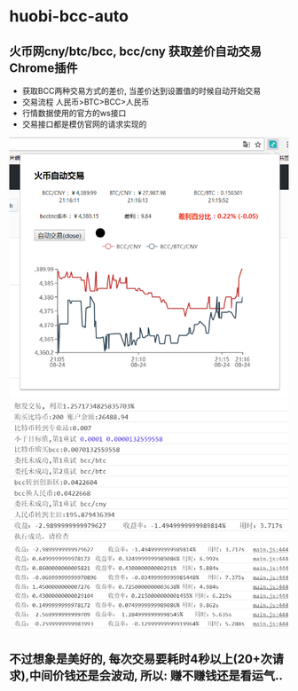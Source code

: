 # huobi-bcc-auto
## 火币网cny/btc/bcc, bcc/cny 获取差价自动交易Chrome插件

* 获取BCC两种交易方式的差价, 当差价达到设置值的时候自动开始交易
* 交易流程 人民币>BTC>BCC>人民币
* 行情数据使用的官方的ws接口
* 交易接口都是模仿官网的请求实现的

![运行图片](/running.png)
![日志](/log.png)
![日志1](/log2.png)

## 不过想象是美好的, 每次交易要耗时4秒以上(20+次请求),中间价钱还是会波动, 所以: 赚不赚钱还是看运气..
